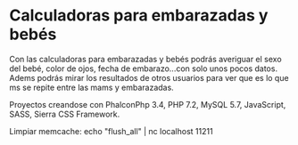 # Calculadoras para embarazadas y bebés
Con las calculadoras para embarazadas y bebés podrás averiguar el sexo del bebé, color de ojos, fecha de embarazo...con solo unos pocos datos. Adems podrás mirar los resultados de otros usuarios para ver que es lo que ms se repite entre las mams y embarazadas.

Proyectos creandose con PhalconPhp 3.4, PHP 7.2, MySQL 5.7, JavaScript, SASS, Sierra CSS Framework.

Limpiar memcache: echo "flush_all" | nc localhost 11211